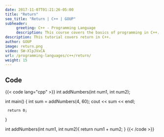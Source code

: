 ```yaml
---
date: 2017-11-07T01:21:26-05:00
title: "Return"
seo_title: "Return | C++ | GOUP"
subheader:
     greeting: C++ - Programming Language
     description: This course covers the basics of programming in C++. Work your way through the videos/articles and I'll teach you everything you need to know to start your programming journey!
description: This tutorial covers return in C++.
author: GOUP
image: return.png
video: SW-XlpJVxCA
url: /programming-languages/c++/return/
weight: 15
---
```


## Code

{{< code lang="cpp" >}}
int addNumbers(int num1, int num2);

int main()
{
     int sum = addNumbers(4, 60);
     cout << sum << endl;

     return 0;
}

int addNumbers(int num1, int num2){
     return num1 + num2;
}
{{< /code >}}